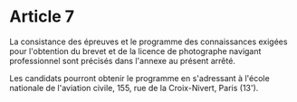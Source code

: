 # Article 7

La consistance des épreuves et le programme des connaissances exigées pour l'obtention du brevet et de la licence de photographe navigant professionnel sont précisés dans l'annexe au présent arrêté.

Les candidats pourront obtenir le programme en s'adressant à l'école nationale de l'aviation civile, 155, rue de la Croix-­Nivert, Paris (13').
